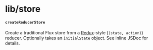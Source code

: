 # lib/store

#### `createReducerStore`

Create a traditional Flux store from a [Redux]-style (`(state, action)`) reducer.
Optionally takes an `initialState` object. See inline JSDoc for details.

[redux]: http://redux.js.org/
